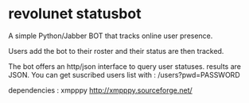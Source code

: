 revolunet statusbot
===================

A simple Python/Jabber BOT that tracks online user presence.

Users add the bot to their roster and their status are then tracked.

The bot offers an http/json interface to query user statuses. results are JSON. You can get suscribed users list with : /users?pwd=PASSWORD

dependencies : xmpppy http://xmpppy.sourceforge.net/